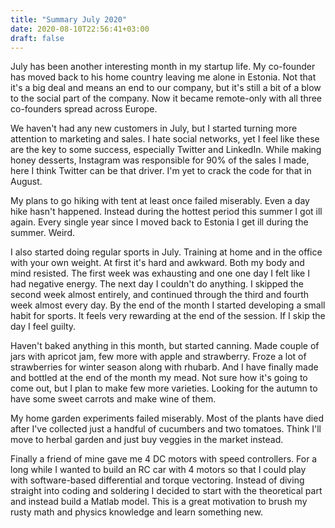 ```yaml
---
title: "Summary July 2020"
date: 2020-08-10T22:56:41+03:00
draft: false
---
```

July has been another interesting month in my startup life. My co-founder has moved back to his home country leaving me alone in Estonia. Not that it's a big deal and means an end to our company, but it's still a bit of a blow to the social part of the company. Now it became remote-only with all three co-founders spread across Europe.

We haven't had any new customers in July, but I started turning more attention to marketing and sales. I hate social networks, yet I feel like these are the key to some success, especially Twitter and LinkedIn. While making honey desserts, Instagram was responsible for 90% of the sales I made, here I think Twitter can be that driver. I'm yet to crack the code for that in August.

My plans to go hiking with tent at least once failed miserably. Even a day hike hasn't happened. Instead during the hottest period this summer I got ill again. Every single year since I moved back to Estonia I get ill during the summer. Weird.

I also started doing regular sports in July. Training at home and in the office with your own weight. At first it's hard and awkward. Both my body and mind resisted. The first week was exhausting and one one day I felt like I had negative energy. The next day I couldn't do anything. I skipped the second week almost entirely, and continued through the third and fourth week almost every day. By the end of the month I started developing a small habit for sports. It feels very rewarding at the end of the session. If I skip the day I feel guilty.

Haven't baked anything in this month, but started canning. Made couple of jars with apricot jam, few more with apple and strawberry. Froze a lot of strawberries for winter season along with rhubarb. And I have finally made and bottled at the end of the month my mead. Not sure how it's going to come out, but I plan to make few more varieties. Looking for the autumn to have some sweet carrots and make wine of them.

My home garden experiments failed miserably. Most of the plants have died after I've collected just a handful of cucumbers and two tomatoes. Think I'll move to herbal garden and just buy veggies in the market instead.

Finally a friend of mine gave me 4 DC motors with speed controllers. For a long while I wanted to build an RC car with 4 motors so that I could play with software-based differential and torque vectoring. Instead of diving straight into coding and soldering I decided to start with the theoretical part and instead build a Matlab model. This is a great motivation to brush my rusty math and physics knowledge and learn something new.
